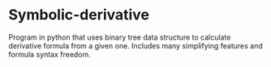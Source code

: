 # Symbolic-derivative
Program in python that uses binary tree data structure to calculate derivative formula from a given one. Includes many simplifying features and formula syntax freedom.
